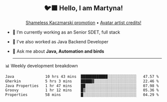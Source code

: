 <h2 align="center">🐦‍⬛ Hello, I am Martyna!</h2>
<p align="center">
  <a href="https://www.youtube.com/watch?v=JENxnESv-W4">Shameless Kaczmarski promotion</a> •
  <a href="https://karolina-cicholska.carrd.co">Avatar artist credits!</a>
</p>

- 🔭 I’m currently working as an Senior SDET, full stack
- 🎩 I've also worked as Java Backend Developer
- 💬 Ask me about **Java, Automation and birds**
  
  -------
  
📊 Weekly development breakdown

<!--START_SECTION:waka-->

```txt
Java              10 hrs 43 mins  ████████████░░░░░░░░░░░░░   47.57 %
Gherkin           5 hrs 3 mins    █████▓░░░░░░░░░░░░░░░░░░░   22.46 %
Java Properties   1 hr 47 mins    ██░░░░░░░░░░░░░░░░░░░░░░░   07.98 %
Groovy            1 hr 12 mins    █▒░░░░░░░░░░░░░░░░░░░░░░░   05.36 %
Properties        58 mins         █░░░░░░░░░░░░░░░░░░░░░░░░   04.29 %
```

<!--END_SECTION:waka-->
